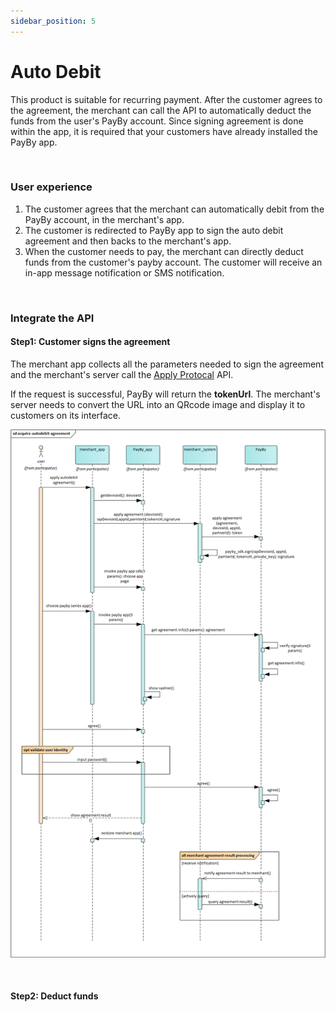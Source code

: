 ```yaml
---
sidebar_position: 5
---
```


# Auto Debit

This product is suitable for recurring payment. After the customer agrees to the agreement, the merchant can call the API to automatically deduct the funds from the user's PayBy account. Since signing agreement is done within the app, it is required that your customers have already installed the PayBy app.

<br/>

### User experience

1. The customer agrees that the merchant can automatically debit from the PayBy account, in the merchant's app.
2. The customer is redirected to PayBy app to sign the auto debit agreement and then backs to the merchant's app. 
3. When the customer needs to pay, the merchant can directly deduct funds from the customer's payby account. The customer will receive an in-app message notification or SMS notification.

<br/>

### Integrate the API

#### Step1: Customer signs the agreement

The merchant app collects all the parameters needed to sign the agreement and the merchant's server call the [Apply Protocal](/applyprot) API.

If the request is successful, PayBy will return the **tokenUrl**. The merchant's server needs to convert the URL into an QRcode image and display it to customers on its interface.<br/>

![autodebitflow](../pic/autodebit.png)

<br/>



#### Step2: Deduct funds



